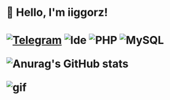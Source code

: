 <h1>👋 Hello, I'm iiggorz!<h1/>

[ ![Telegram](https://img.shields.io/badge/Telegram-2CA5E0?style=for-the-badge&logo=telegram&logoColor=white)](http://t.me/coderkioll)
![Ide](https://img.shields.io/badge/sublime_text-%23575757.svg?&style=for-the-badge&logo=sublime-text&logoColor=important)
![PHP](https://img.shields.io/badge/php-%23777BB4.svg?style=for-the-badge&logo=php&logoColor=white)
![MySQL](https://img.shields.io/badge/mysql-%2300f.svg?style=for-the-badge&logo=mysql&logoColor=white)

![Anurag's GitHub stats](https://github-readme-stats.vercel.app/api?username=iiggorz&show_icons=true&theme=dracula)

![gif](https://media2.giphy.com/media/3o6gEgkb5xqAyMw5Og/giphy.gif)




